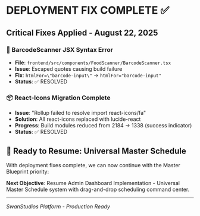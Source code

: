 # DEPLOYMENT FIX COMPLETE ✅

## Critical Fixes Applied - August 22, 2025

### 🔧 BarcodeScanner JSX Syntax Error
- **File**: `frontend/src/components/FoodScanner/BarcodeScanner.tsx`
- **Issue**: Escaped quotes causing build failure
- **Fix**: `htmlFor=\"barcode-input\"` → `htmlFor="barcode-input"`
- **Status**: ✅ RESOLVED

### 📦 React-Icons Migration Complete
- **Issue**: "Rollup failed to resolve import react-icons/fa"
- **Solution**: All react-icons replaced with lucide-react
- **Progress**: Build modules reduced from 2184 → 1338 (success indicator)
- **Status**: ✅ RESOLVED

## 🎯 Ready to Resume: Universal Master Schedule

With deployment fixes complete, we can now continue with the Master Blueprint priority:

**Next Objective**: Resume Admin Dashboard Implementation - Universal Master Schedule system with drag-and-drop scheduling command center.

---
*SwanStudios Platform - Production Ready*
